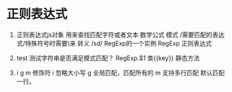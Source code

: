 # 正则表达式

1. 正则表达式js对象
    用来查找匹配字符或者文本
    数学公式 模式 /需要匹配的表达式/特殊符号时需要\来 转义 /sd/ RegExp的一个实例
    RegExp 正则表达式

2. test
    测试字符串是否满足模式匹配？
    RegExp.$1 类{{key}} 静态方法

3. i g m 修饰符
    i 忽略大小写
    g 全局匹配，匹配所有的
    m 支持多行匹配 默认匹配一行。
